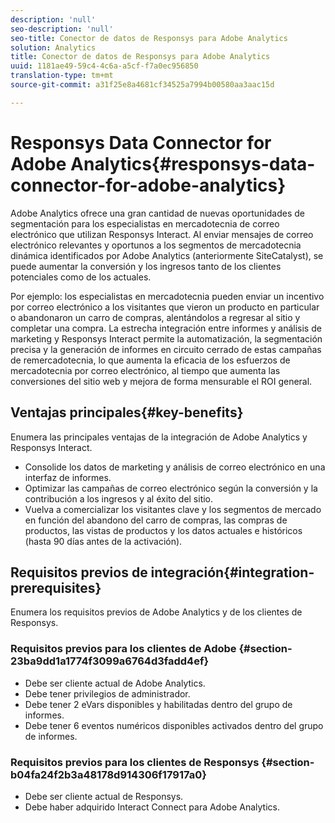 ```yaml
---
description: 'null'
seo-description: 'null'
seo-title: Conector de datos de Responsys para Adobe Analytics
solution: Analytics
title: Conector de datos de Responsys para Adobe Analytics
uuid: 1181ae49-59c4-4c6a-a5cf-f7a0ec956850
translation-type: tm+mt
source-git-commit: a31f25e8a4681cf34525a7994b00580aa3aac15d

---
```



# Responsys Data Connector for Adobe Analytics{#responsys-data-connector-for-adobe-analytics}

Adobe Analytics ofrece una gran cantidad de nuevas oportunidades de segmentación para los especialistas en mercadotecnia de correo electrónico que utilizan Responsys Interact. Al enviar mensajes de correo electrónico relevantes y oportunos a los segmentos de mercadotecnia dinámica identificados por Adobe Analytics (anteriormente SiteCatalyst), se puede aumentar la conversión y los ingresos tanto de los clientes potenciales como de los actuales.

Por ejemplo: los especialistas en mercadotecnia pueden enviar un incentivo por correo electrónico a los visitantes que vieron un producto en particular o abandonaron un carro de compras, alentándolos a regresar al sitio y completar una compra. La estrecha integración entre informes y análisis de marketing y Responsys Interact permite la automatización, la segmentación precisa y la generación de informes en circuito cerrado de estas campañas de remercadotecnia, lo que aumenta la eficacia de los esfuerzos de mercadotecnia por correo electrónico, al tiempo que aumenta las conversiones del sitio web y mejora de forma mensurable el ROI general.

## Ventajas principales{#key-benefits}

Enumera las principales ventajas de la integración de Adobe Analytics y Responsys Interact.

* Consolide los datos de marketing y análisis de correo electrónico en una interfaz de informes.
* Optimizar las campañas de correo electrónico según la conversión y la contribución a los ingresos y al éxito del sitio.
* Vuelva a comercializar los visitantes clave y los segmentos de mercado en función del abandono del carro de compras, las compras de productos, las vistas de productos y los datos actuales e históricos (hasta 90 días antes de la activación).

## Requisitos previos de integración{#integration-prerequisites}

Enumera los requisitos previos de Adobe Analytics y de los clientes de Responsys.

### Requisitos previos para los clientes de Adobe {#section-23ba9dd1a1774f3099a6764d3fadd4ef}

* Debe ser cliente actual de Adobe Analytics.
* Debe tener privilegios de administrador.
* Debe tener 2 eVars disponibles y habilitadas dentro del grupo de informes.
* Debe tener 6 eventos numéricos disponibles activados dentro del grupo de informes.

### Requisitos previos para los clientes de Responsys {#section-b04fa24f2b3a48178d914306f17917a0}

* Debe ser cliente actual de Responsys.
* Debe haber adquirido Interact Connect para Adobe Analytics.
